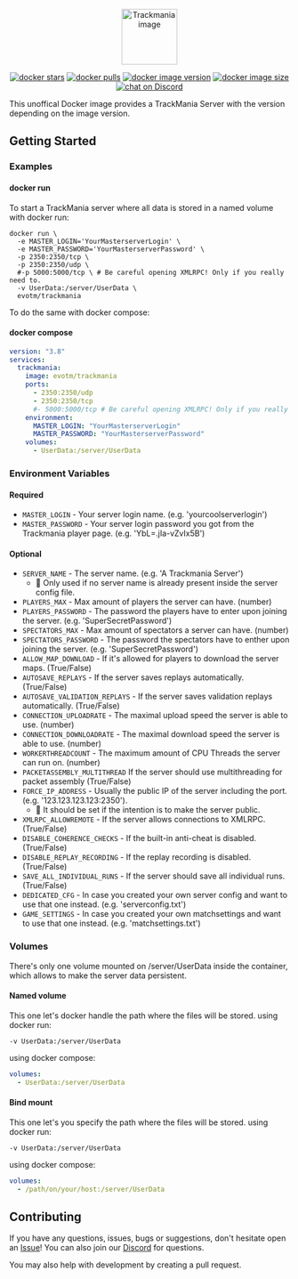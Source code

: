 <p align="center">
  <img src="https://user-images.githubusercontent.com/4627720/115236133-493f3480-a11b-11eb-9dae-c2958d1bfbf1.png?raw=true" alt="Trackmania image" height="100"/>
</p>
<p align="center">
    <a href="https://hub.docker.com/r/evotm/trackmania">
        <img src="https://img.shields.io/docker/stars/evotm/trackmania?style=flat-square"
            alt="docker stars"></a>
    <a href="https://hub.docker.com/r/evotm/trackmania">
        <img src="https://img.shields.io/docker/pulls/evotm/trackmania?style=flat-square"
            alt="docker pulls"></a>
    <a href="https://hub.docker.com/r/evotm/trackmania">
        <img src="https://img.shields.io/docker/v/evotm/trackmania?style=flat-square"
            alt="docker image version"></a>
    <a href="https://hub.docker.com/r/evotm/trackmania">
        <img src="https://img.shields.io/docker/image-size/evotm/trackmania?style=flat-square"
            alt="docker image size"></a>
    <a href="https://discord.gg/evotm">
        <img src="https://img.shields.io/discord/384138149686935562?style=flat-square"
            alt="chat on Discord"></a>
</p>
This unoffical Docker image provides a TrackMania Server with the version depending on the image version.


## Getting Started
### Examples
#### docker run
To start a TrackMania server where all data is stored in a named volume with docker run:
```shell
docker run \
  -e MASTER_LOGIN='YourMasterserverLogin' \
  -e MASTER_PASSWORD='YourMasterserverPassword' \
  -p 2350:2350/tcp \
  -p 2350:2350/udp \
  #-p 5000:5000/tcp \ # Be careful opening XMLRPC! Only if you really need to.
  -v UserData:/server/UserData \
  evotm/trackmania
```

To do the same with docker compose:
#### docker compose
```yaml
version: "3.8"
services:
  trackmania:
    image: evotm/trackmania
    ports:
      - 2350:2350/udp
      - 2350:2350/tcp
      #- 5000:5000/tcp # Be careful opening XMLRPC! Only if you really need to.
    environment:
      MASTER_LOGIN: "YourMasterserverLogin"
      MASTER_PASSWORD: "YourMasterserverPassword"
    volumes:
      - UserData:/server/UserData
```


### Environment Variables
#### Required
* `MASTER_LOGIN` - Your server login name. (e.g. 'yourcoolserverlogin')
* `MASTER_PASSWORD` - Your server login password you got from the Trackmania player page. (e.g. 'YbL=.jIa-vZvIx5B')
#### Optional
* `SERVER_NAME` - The server name. (e.g. 'A Trackmania Server')
  * :memo: Only used if no server name is already present inside the server config file.
* `PLAYERS_MAX` - Max amount of players the server can have. (number)
* `PLAYERS_PASSWORD` - The password the players have to enter upon joining the server. (e.g. 'SuperSecretPassword')
* `SPECTATORS_MAX` - Max amount of spectators a server can have. (number)
* `SPECTATORS_PASSWORD` - The password the spectators have to enther upon joining the server. (e.g. 'SuperSecretPassword')
* `ALLOW_MAP_DOWNLOAD` - If it's allowed for players to download the server maps. (True/False)
* `AUTOSAVE_REPLAYS` - If the server saves replays automatically. (True/False)
* `AUTOSAVE_VALIDATION_REPLAYS` - If the server saves validation replays automatically. (True/False)
* `CONNECTION_UPLOADRATE` - The maximal upload speed the server is able to use. (number)
* `CONNECTION_DOWNLOADRATE` - The maximal download speed the server is able to use. (number)
* `WORKERTHREADCOUNT` - The maximum amount of CPU Threads the server can run on. (number)
* `PACKETASSEMBLY_MULTITHREAD` If the server should use multithreading for packet assembly (True/False)
* `FORCE_IP_ADDRESS` - Usually the public IP of the server including the port. (e.g. '123.123.123.123:2350').
  * :memo: It should be set if the intention is to make the server public.
* `XMLRPC_ALLOWREMOTE` - If the server allows connections to XMLRPC. (True/False)
* `DISABLE_COHERENCE_CHECKS` - If the built-in anti-cheat is disabled. (True/False)
* `DISABLE_REPLAY_RECORDING` - If the replay recording is disabled. (True/False)
* `SAVE_ALL_INDIVIDUAL_RUNS` - If the server should save all individual runs. (True/False)
* `DEDICATED_CFG` - In case you created your own server config and want to use that one instead. (e.g. 'serverconfig.txt')
* `GAME_SETTINGS` - In case you created your own matchsettings and want to use that one instead. (e.g. 'matchsettings.txt')

### Volumes
There's only one volume mounted on /server/UserData inside the container, which allows to make the server data persistent.

#### Named volume
This one let's docker handle the path where the files will be stored.
using docker run:
```shell
-v UserData:/server/UserData
```
using docker compose:
```yaml
volumes:
  - UserData:/server/UserData
```

#### Bind mount
This one let's you specify the path where the files will be stored.
using docker run:
```shell
-v UserData:/server/UserData
```
using docker compose:
```yaml
volumes:
  - /path/on/your/host:/server/UserData
```
## Contributing
If you have any questions, issues, bugs or suggestions, don't hesitate open an [Issue](https://github.com/EvoTM/docker-trackmania/issues/new)! You can also join our [Discord](https://discord.gg/4PKKesS) for questions.

You may also help with development by creating a pull request.
